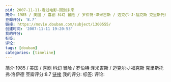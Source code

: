 ```yaml
---
pid: 2007-11-11-看过电影-回到未来
简介: 1985 / 美国 / 喜剧 科幻 冒险 / 罗伯特·泽米吉斯 / 迈克尔·J·福克斯 克里斯托弗·洛伊德
豆瓣评分: '8.7'
链接: https://movie.douban.com/subject/1300555/
创建时间: '2007-11-11 19:20:53'
我的评分:
标签:
评论:
tags: [douban]
categories: [timeline]
---
```

简介:1985 / 美国 / 喜剧 科幻 冒险 / 罗伯特·泽米吉斯 / 迈克尔·J·福克斯 克里斯托弗·洛伊德
豆瓣评分:8.7
[链接](https://movie.douban.com/subject/1300555/)
我的评分:
标签:
评论:
